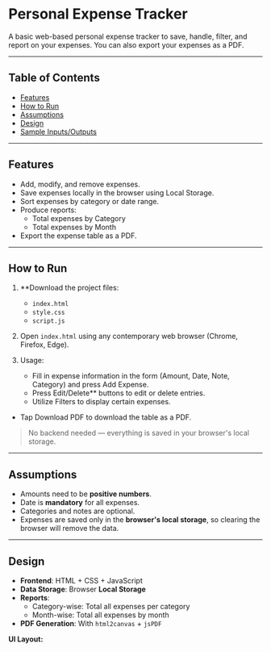 # Personal Expense Tracker

A basic web-based personal expense tracker to save, handle, filter, and report on your expenses. You can also export your expenses as a PDF.

---

## Table of Contents

- [Features](#features)  
- [How to Run](#how-to-run)  
- [Assumptions](#assumptions)  
- [Design](#design)  
- [Sample Inputs/Outputs](#sample-inputsoutputs)  

---

## Features

- Add, modify, and remove expenses.  
- Save expenses locally in the browser using Local Storage.
- Sort expenses by category or date range.  
- Produce reports:  
  - Total expenses by Category  
  - Total expenses by Month  
- Export the expense table as a PDF.  

----

## How to Run

1. **Download the project files:
   - `index.html`  
   - `style.css`  
   - `script.js`

2. Open `index.html` using any contemporary web browser (Chrome, Firefox, Edge).

3. Usage:
   - Fill in expense information in the form (Amount, Date, Note, Category) and press Add Expense.
   - Press Edit/Delete** buttons to edit or delete entries.
   - Utilize Filters to display certain expenses.
- Tap Download PDF to download the table as a PDF.

> No backend needed — everything is saved in your browser's local storage.

---


## Assumptions

- Amounts need to be **positive numbers**.
- Date is **mandatory** for all expenses.
- Categories and notes are optional.
- Expenses are saved only in the **browser's local storage**, so clearing the browser will remove the data.

---

## Design

- **Frontend**: HTML + CSS + JavaScript  
- **Data Storage**: Browser **Local Storage**  
- **Reports**:
  - Category-wise: Total all expenses per category  
  - Month-wise: Total all expenses by month  
- **PDF Generation**: With `html2canvas` + `jsPDF`  

**UI Layout:**

